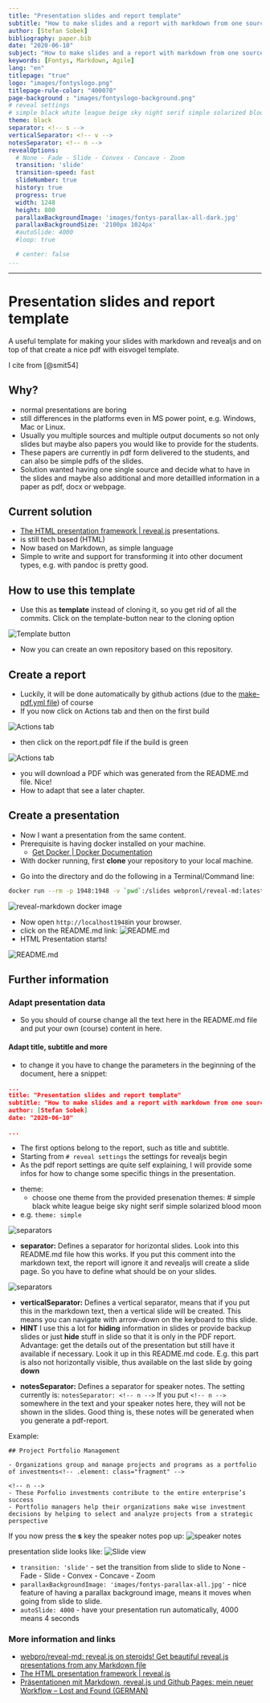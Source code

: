 ```yaml
---
title: "Presentation slides and report template"
subtitle: "How to make slides and a report with markdown from one source"
author: [Stefan Sobek]
bibliography: paper.bib
date: "2020-06-10"
subject: "How to make slides and a report with markdown from one source"
keywords: [Fontys, Markdown, Agile]
lang: "en"
titlepage: "true"
logo: "images/fontyslogo.png"
titlepage-rule-color: "400070"
page-background : "images/fontyslogo-background.png"
# reveal settings
# simple black white league beige sky night serif simple solarized blood moon
theme: black
separator: <!-- s -->
verticalSeparator: <!-- v -->
notesSeparator: <!-- n -->
revealOptions:
  # None - Fade - Slide - Convex - Concave - Zoom
  transition: 'slide'
  transition-speed: fast
  slideNumber: true
  history: true
  progress: true
  width: 1248
  height: 800
  parallaxBackgroundImage: 'images/fontys-parallax-all-dark.jpg'
  parallaxBackgroundSize: '2100px 1024px'
  #autoSlide: 4000
  #loop: true

  # center: false
...
```

---

# Presentation slides and report template
<!-- .slide: data-background="images/slides-headline-background.jpg" -->

A useful template for making your slides with markdown and revealjs and on top of that create a nice pdf with eisvogel template.

<!-- s -->

I cite from [@smit54] 

## Why?

- normal presentations are boring<!-- .element: class="fragment" -->
- still differences in the platforms even in MS power point, e.g. Windows, Mac or Linux.<!-- .element: class="fragment" -->
- Usually you multiple sources and multiple output documents so not only slides but maybe also papers you would like to provide for the students.<!-- .element: class="fragment" -->
- These papers are currently in pdf form delivered to the students, and can also be simple pdfs of the slides.<!-- .element: class="fragment" -->
- Solution wanted having one single source and decide what to have in the slides and maybe also additional and more detaillled information in a paper as pdf, docx or webpage.<!-- .element: class="fragment" -->

<!-- s -->

## Current solution

- [The HTML presentation framework | reveal.js](https://revealjs.com/) presentations.
- is still tech based (HTML)
- Now based on Markdown, as simple language
- Simple to write and support for transforming it into other document types, e.g. with pandoc is pretty good.

<!-- s -->

## How to use this template

- Use this as **template** instead of cloning it, so you get rid of all the commits. Click on the template-button near to the cloning option 
  
![Template button](images/template-button.jpg)

- Now you can create an own repository based on this repository.

<!-- s -->

## Create a report

- Luckily, it will be done automatically by github actions (due to the [make-pdf.yml file](.github/workflows/make-pdf.yml)) of course
- If you now click on Actions tab and then on the first build 

![Actions tab](images/actions1.jpg) 

<!-- s -->
- then click on the report.pdf file if the build is green 

![Actions tab](images/actions2.jpg) 

- you will download a PDF which was generated from the README.md file. Nice! 
- How to adapt that see a later chapter. 
  
<!-- s -->  

## Create a presentation

- Now I want a presentation from the same content.
- Prerequisite is having docker installed on your machine.
  - [Get Docker | Docker Documentation](https://docs.docker.com/get-docker/)
- With docker running, first **clone** your repository to your local machine. 

<!-- s -->

- Go into the directory and do the following in a Terminal/Command line: 

```bash
docker run --rm -p 1948:1948 -v `pwd`:/slides webpronl/reveal-md:latest
```

![reveal-markdown docker image](images/reveal1.gif)

<!-- s -->

- Now open `http://localhost1948`in your browser.
- click on the README.md link: 
![README.md](images/reveal2.jpg)
- HTML Presentation starts!

![README.md](images/reveal3.jpg)

<!-- v -->

## Further information

### Adapt presentation data

- So you should of course change all the text here in the README.md file and put your own (course) content in here. 
  
<!-- v -->

#### Adapt title, subtitle and more

- to change it you have to change the parameters in the beginning of the document, here a snippet:

<!-- v -->

```json
...
title: "Presentation slides and report template"
subtitle: "How to make slides and a report with markdown from one source"
author: [Stefan Sobek]
date: "2020-06-10"

...

```

<!-- v -->

- The first options belong to the report, such as title and subtitle. 
- Starting from `# reveal settings` the settings for revealjs begin
- As the pdf report settings are quite self explaining, I will provide some infos for how to change some specific things in the presentation.

<!-- v -->

- theme:
  - choose one theme from the provided presenation themes: # simple black white league beige sky night serif simple solarized blood moon 
- e.g. `theme: simple`

<!-- v -->

![separators](images/reveal4.jpg)

- **separator:** Defines a separator for horizontal slides. Look into this README.md file how this works. If you put this comment into the markdown text, the report will ignore it and revealjs will create a slide page. So you have to define what should be on your slides. 

<!-- v -->

![separators](images/reveal4.jpg)

- **verticalSeparator:** Defines a vertical separator, means that if you put this in the markdown text, then a vertical slide will be created. This means you can navigate with arrow-down on the keyboard to this slide. 
- **HINT** I use this a lot for **hiding** information in slides or provide backup slides or just **hide** stuff in slide so that it is only in the PDF report. Advantage: get the details out of the presentation but still have it available if necessary. Look it up in this README.md code. E.g. this part is also not horizontally visible, thus available on the last slide by going **down**
<!-- v -->
- **notesSeparator:** Defines a separator for speaker notes. The setting currently is: `notesSeparator: <!-- n -->`
If you put `<!-- n -->` somewhere in the text and your speaker notes here, they will not be shown in the slides. Good thing is, these notes will be generated when you generate a pdf-report. 

Example: 

```
## Project Portfolio Management

- Organizations group and manage projects and programs as a portfolio of investments<!-- .element: class="fragment" -->

<!-- n -->
- These Porfolio investments contribute to the entire enterprise’s success
- Portfolio managers help their organizations make wise investment decisions by helping to select and analyze projects from a strategic perspective
```
If you now press the **s** key the speaker notes pop up: 
![speaker notes](images/speaker-notes.jpg)

presentation slide looks like:
![Slide view](images/slide-notes.jpg)


<!-- v -->

- `transition: 'slide'` - set the transition from slide to slide to None - Fade - Slide - Convex - Concave - Zoom 
- `parallaxBackgroundImage: 'images/fontys-parallax-all.jpg'` - nice feature of having a parallax background image, means it moves when going from slide to slide. 
- `autoSlide: 4000` - have your presentation run automatically, 4000 means 4 seconds

### More information and links

- [webpro/reveal-md: reveal.js on steroids! Get beautiful reveal.js presentations from any Markdown file](https://github.com/webpro/reveal-md)
- [The HTML presentation framework | reveal.js](https://revealjs.com/)
- [Präsentationen mit Markdown, reveal.js und Github Pages: mein neuer Workflow – Lost and Found (GERMAN)](https://wittenbrink.net/lostandfound/praesentationen-mit-markdown-reveal-js-und-github-pages-mein-neuer-workflow/)
